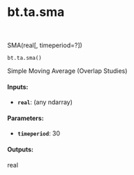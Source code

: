 <div itemscope itemtype="http://developers.google.com/ReferenceObject">
<meta itemprop="name" content="bt.ta.sma" />
<meta itemprop="path" content="Stable" />
</div>

# bt.ta.sma

<!-- Insert buttons and diff -->

<table class="tfo-notebook-buttons tfo-api nocontent" align="left">

</table>



SMA(real[, timeperiod=?])

<pre class="devsite-click-to-copy prettyprint lang-py tfo-signature-link">
<code>bt.ta.sma()
</code></pre>



<!-- Placeholder for "Used in" -->

Simple Moving Average (Overlap Studies)

#### Inputs:


* <b>`real`</b>: (any ndarray)


#### Parameters:


* <b>`timeperiod`</b>: 30


#### Outputs:

real
